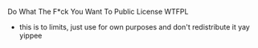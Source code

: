 Do What The F*ck You Want To Public License	
WTFPL
* this is to limits, just use for own purposes and don't redistribute it yay yippee

